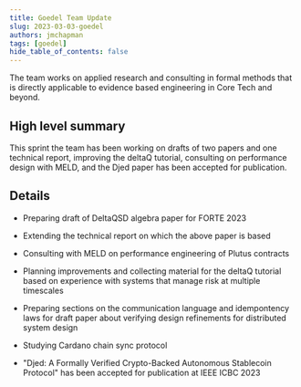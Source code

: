 ```yaml
---
title: Goedel Team Update
slug: 2023-03-03-goedel
authors: jmchapman
tags: [goedel]
hide_table_of_contents: false
---
```


The team works on applied research and consulting in formal methods
that is directly applicable to evidence based engineering in Core Tech
and beyond.

## High level summary

This sprint the team has been working on drafts of two papers and one
technical report, improving the deltaQ tutorial, consulting on
performance design with MELD, and the Djed paper has been accepted for
publication.

## Details

* Preparing draft of DeltaQSD algebra paper for FORTE 2023

* Extending the technical report on which the above paper is based

* Consulting with MELD on performance engineering of Plutus contracts

* Planning improvements and collecting material for the deltaQ
  tutorial based on experience with systems that manage risk at
  multiple timescales

* Preparing sections on the communication language and idempontency
  laws for draft paper about verifying design refinements for
  distributed system design

* Studying Cardano chain sync protocol

* "Djed: A Formally Verified Crypto-Backed Autonomous Stablecoin
  Protocol" has been accepted for publication at IEEE ICBC 2023
